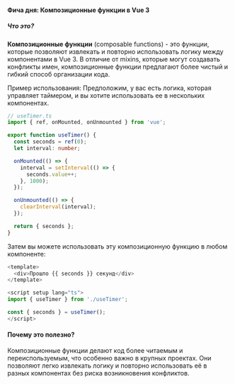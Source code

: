 #### Фича дня: Композиционные функции в Vue 3
##### Что это?
**Композиционные функции** (composable functions) - это функции, которые позволяют извлекать и повторно использовать логику между компонентами в Vue 3. В отличие от mixins, которые могут создавать конфликты имен, композиционные функции предлагают более чистый и гибкий способ организации кода.

Пример использования:
Предположим, у вас есть логика, которая управляет таймером, и вы хотите использовать ее в нескольких компонентах.
```ts
// useTimer.ts
import { ref, onMounted, onUnmounted } from 'vue';

export function useTimer() {
  const seconds = ref(0);
  let interval: number;

  onMounted(() => {
    interval = setInterval(() => {
      seconds.value++;
    }, 1000);
  });

  onUnmounted(() => {
    clearInterval(interval);
  });

  return { seconds };
}
```
Затем вы можете использовать эту композиционную функцию в любом компоненте:

```ts
<template>
  <div>Прошло {{ seconds }} секунд</div>
</template>

<script setup lang="ts">
import { useTimer } from './useTimer';

const { seconds } = useTimer();
</script>
```
#### Почему это полезно?
Композиционные функции делают код более читаемым и переиспользуемым, что особенно важно в крупных проектах. Они позволяют легко извлекать логику и повторно использовать её в разных компонентах без риска возникновения конфликтов.

